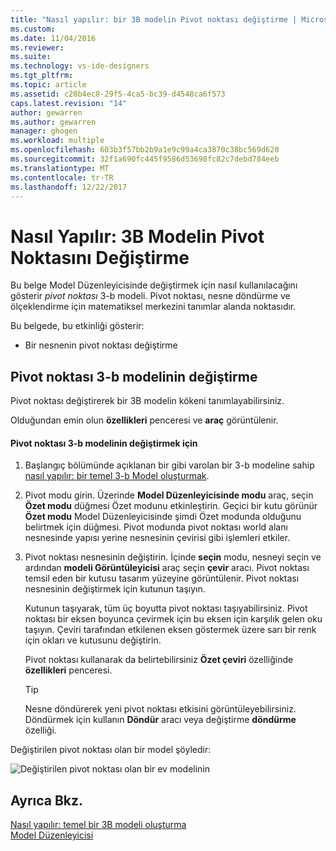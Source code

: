 ```yaml
---
title: "Nasıl yapılır: bir 3B modelin Pivot noktası değiştirme | Microsoft Docs"
ms.custom: 
ms.date: 11/04/2016
ms.reviewer: 
ms.suite: 
ms.technology: vs-ide-designers
ms.tgt_pltfrm: 
ms.topic: article
ms.assetid: c20b4ec8-29f5-4ca5-bc39-d4548ca6f573
caps.latest.revision: "14"
author: gewarren
ms.author: gewarren
manager: ghogen
ms.workload: multiple
ms.openlocfilehash: 603b3f57bb2b9a1e9c99a4ca3870c38bc569d620
ms.sourcegitcommit: 32f1a690fc445f9586d53698fc82c7debd784eeb
ms.translationtype: MT
ms.contentlocale: tr-TR
ms.lasthandoff: 12/22/2017
---
```

# <a name="how-to-modify-the-pivot-point-of-a-3-d-model"></a>Nasıl Yapılır: 3B Modelin Pivot Noktasını Değiştirme
Bu belge Model Düzenleyicisinde değiştirmek için nasıl kullanılacağını gösterir *pivot noktası* 3-b modeli. Pivot noktası, nesne döndürme ve ölçeklendirme için matematiksel merkezini tanımlar alanda noktasıdır.  
  
 Bu belgede, bu etkinliği gösterir:  
  
-   Bir nesnenin pivot noktası değiştirme  
  
## <a name="modifying-the-pivot-point-of-a-3-d-model"></a>Pivot noktası 3-b modelinin değiştirme  
 Pivot noktası değiştirerek bir 3B modelin kökeni tanımlayabilirsiniz.  
  
 Olduğundan emin olun **özellikleri** penceresi ve **araç** görüntülenir.  
  
#### <a name="to-modify-the-pivot-point-of-a-3-d-model"></a>Pivot noktası 3-b modelinin değiştirmek için  
  
1.  Başlangıç bölümünde açıklanan bir gibi varolan bir 3-b modeline sahip [nasıl yapılır: bir temel 3-b Model oluşturmak](../designers/how-to-create-a-basic-3-d-model.md).  
  
2.  Pivot modu girin. Üzerinde **Model Düzenleyicisinde modu** araç, seçin **Özet modu** düğmesi Özet modunu etkinleştirin. Geçici bir kutu görünür **Özet modu** Model Düzenleyicisinde şimdi Özet modunda olduğunu belirtmek için düğmesi. Pivot modunda pivot noktası world alanı nesnesinde yapısı yerine nesnesinin çevirisi gibi işlemleri etkiler.  
  
3.  Pivot noktası nesnesinin değiştirin. İçinde **seçin** modu, nesneyi seçin ve ardından **modeli Görüntüleyicisi** araç seçin **çevir** aracı. Pivot noktası temsil eden bir kutusu tasarım yüzeyine görüntülenir. Pivot noktası nesnesinin değiştirmek için kutunun taşıyın.  
  
     Kutunun taşıyarak, tüm üç boyutta pivot noktası taşıyabilirsiniz. Pivot noktası bir eksen boyunca çevirmek için bu eksen için karşılık gelen oku taşıyın. Çeviri tarafından etkilenen eksen göstermek üzere sarı bir renk için okları ve kutusunu değiştirin.  
  
     Pivot noktası kullanarak da belirtebilirsiniz **Özet çeviri** özelliğinde **özellikleri** penceresi.  
  
    > [!TIP]
    >  Nesne döndürerek yeni pivot noktası etkisini görüntüleyebilirsiniz. Döndürmek için kullanın **Döndür** aracı veya değiştirme **döndürme** özelliği.  
  
 Değiştirilen pivot noktası olan bir model şöyledir:  
  
 ![Değiştirilen pivot noktası olan bir ev modelinin](../designers/media/digit-modified-model.png "basamaklı değiştiren modeli")  
  
## <a name="see-also"></a>Ayrıca Bkz.  
 [Nasıl yapılır: temel bir 3B modeli oluşturma](../designers/how-to-create-a-basic-3-d-model.md)   
 [Model Düzenleyicisi](../designers/model-editor.md)